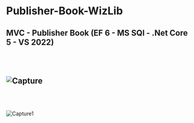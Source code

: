 # Publisher-Book-WizLib
MVC - Publisher Book (EF 6 - MS SQl - .Net Core 5 - VS 2022)
<br><br><br>
---------------------------------------------------------------------------------------------------------------------
![Capture](https://github.com/becharakfoury/Publisher-Book-WizLib/assets/81804866/e133f44f-a36b-41f7-9111-1d5903c4549f)
<br><br><br>
---------------------------------------------------------------------------------------------------------------------

![Capture1](https://github.com/becharakfoury/Publisher-Book-WizLib/assets/81804866/5113c005-bda3-4f17-9322-653fd709f591)
